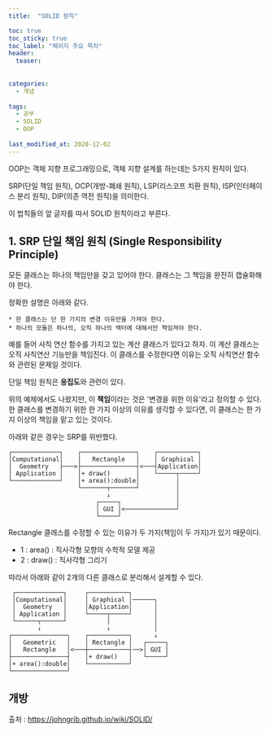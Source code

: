 ```yaml
---
title:  "SOLID 원칙"

toc: true
toc_sticky: true
toc_label: "페이지 주요 목차"
header:
  teaser: 
  
  
categories:
  - 개념
  
tags:
  - 공부
  - SOLID
  - OOP
  
last_modified_at: 2020-12-02
---
```


OOP는 객체 지향 프로그래밍으로, 객체 지향 설계를 하는데는 5가지 원칙이 있다.

SRP(단일 책임 원칙), OCP(개방-폐쇄 원칙), LSP(리스코프 치환 원칙), ISP(인터페이스 분리 원칙), DIP(의존 역전 원칙)을 의미한다.

이 법칙들의 앞 글자를 따서 SOLID 원칙이라고 부른다.

## 1. SRP 단일 책임 원칙 (Single Responsibility Principle)

모든 클래스는 하나의 책임만을 갖고 있어야 한다. 클래스는 그 책임을 완전히 캡슐화해야 한다.

정확한 설명은 아래와 같다.

```
* 한 클래스는 단 한 가지의 변경 이유만을 가져야 한다.
* 하나의 모듈은 하나의, 오직 하나의 액터에 대해서만 책임져야 한다.
```

예를 들어 사칙 연산 함수를 가지고 있는 계산 클래스가 있다고 하자. 이 계산 클래스는 오직 사칙연산 기능만을 책임진다.
이 클래스를 수정한다면 이유는 오직 사칙연산 함수와 관련된 문제일 것이다.

단일 책임 원칙은 **응집도**와 관련이 있다.

위의 예제에서도 나왔지만, 이 **책임**이라는 것은 '변경을 위한 이유'라고 정의할 수 있다. 한 클래스를 변경하기 위한 한 가지 이상의 이유를 생각할 수 있다면,
이 클래스는 한 가지 이상의 책임을 맡고 있는 것이다.

아래와 같은 경우는 SRP를 위반했다.

```
┌─────────────┐    ┌───────────────┐    ┌───────────┐
│Computational│    │   Rectangle   │    │ Graphical │
│  Geometry   ├───>├───────────────┤<───┤Application│
│ Application │    │+ draw()       │    └─────┬─────┘
└─────────────┘    │+ area():double│          │
                   └───────┬───────┘          │
                           ↓                  │
                        ┌─────┐               │
                        │ GUI │<──────────────┘
                        └─────┘
```

Rectangle 클래스를 수정할 수 있는 이유가 두 가지(책임이 두 가지)가 있기 때문이다.
  
  * 1 : area() : 직사각형 모향의 수학적 모델 제공
  * 2 : draw() : 직사각형 그리기
  
따라서 아래와 같이 2개의 다른 클래스로 분리해서 설계할 수 있다.

```
 ┌─────────────┐     ┌───────────┐
 │Computational│     │ Graphical │──────┐
 │  Geometry   │     │Application│      │
 │ Application │     └─────┬─────┘      │
 └──────┬──────┘           │            │
        ↓                  ↓            │
┌───────────────┐    ┌───────────┐      ↓
│   Geometric   │    │ Rectangle │   ┌─────┐
│   Rectangle   │<───┼───────────┤──>│ GUI │
├───────────────┤    │+ draw()   │   └─────┘
│+ area():double│    └───────────┘
└───────────────┘
```

## 개방




출처 : https://johngrib.github.io/wiki/SOLID/
